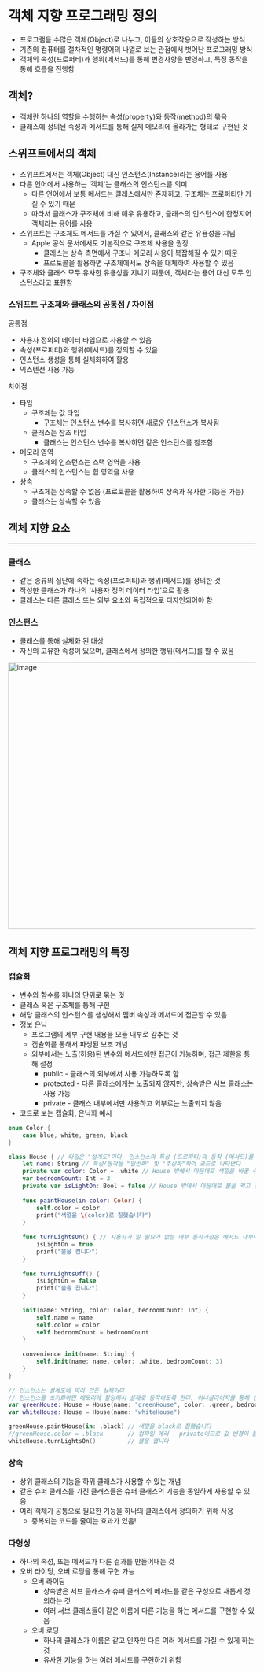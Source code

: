 # 객체 지향 프로그래밍 정의

- 프로그램을 수많은 객체(Object)로 나누고, 이들의 상호작용으로 작성하는 방식
- 기존의 컴퓨터를 절차적인 명령어의 나열로 보는 관점에서 벗어난 프로그래밍 방식
- 객체의 속성(프로퍼티)과 행위(메서드)를 통해 변경사항을 반영하고, 특정 동작을 통해 흐름을 진행함

## 객체?

- 객체란 하나의 역할을 수행하는 속성(property)와 동작(method)의 묶음
- 클래스에 정의된 속성과 메서드를 통해 실제 메모리에 올라가는 형태로 구현된 것

## 스위프트에서의 객체

- 스위프트에서는 객체(Object) 대신 인스턴스(Instance)라는 용어를 사용
- 다른 언어에서 사용하는 ‘객체'는 클래스의 인스턴스를 의미
    - 다른 언어에서 보통 메서드는 클래스에서만 존재하고, 구조체는 프로퍼티만 가질 수 있기 때문
    - 따라서 클래스가 구조체에 비해 매우 유용하고, 클래스의 인스턴스에 한정지어 객체라는 용어를 사용
- 스위프트는 구조체도 메서드를 가질 수 있어서, 클래스와 같은 유용성을 지님
    - Apple 공식 문서에서도 기본적으로 구조체 사용을 권장
        - 클래스는 상속 측면에서 구조나 메모리 사용이 복잡해질 수 있기 때문
        - 프로토콜을 활용하면 구조체에서도 상속을 대체하여 사용할 수 있음
- 구조체와 클래스 모두 유사한 유용성을 지니기 때문에, 객체라는 용어 대신 모두 인스턴스라고 표현함


### 스위프트 구조체와 클래스의 공통점 / 차이점

공통점

- 사용자 정의의 데이터 타입으로 사용할 수 있음
- 속성(프로퍼티)와 행위(메서드)를 정의할 수 있음
- 인스턴스 생성을 통해 실체화하여 활용
- 익스텐션 사용 가능

차이점

- 타입
    - 구조체는 값 타입
        - 구조체는 인스턴스 변수를 복사하면 새로운 인스턴스가 복사됨
    - 클래스는 참조 타입
        - 클래스는 인스턴스 변수를 복사하면 같은 인스턴스를 참조함
- 메모리 영역
    - 구조체의 인스턴스는 스택 영역을 사용
    - 클래스의 인스턴스는 힙 영역을 사용
- 상속
    - 구조체는 상속할 수 없음 (프로토콜을 활용하여 상속과 유사한 기능은 가능)
    - 클래스는 상속할 수 있음


## 객체 지향 요소

---

### 클래스

- 같은 종류의 집단에 속하는 속성(프로퍼티)과 행위(메서드)를 정의한 것
- 작성한 클래스가 하나의 ‘사용자 정의 데이터 타입'으로 활용
- 클래스는 다른 클래스 또는 외부 요소와 독립적으로 디자인되어야 함

### 인스턴스

- 클래스를 통해 실체화 된 대상
- 자신의 고유한 속성이 있으며, 클래스에서 정의한 행위(메서드)를 할 수 있음

<img width="543" alt="image" src="https://user-images.githubusercontent.com/45925685/191750269-64533b83-70dd-4273-9b03-f20e3456ac79.png">


## 객체 지향 프로그래밍의 특징

### 캡슐화

- 변수와 함수를 하나의 단위로 묶는 것
- 클래스 혹은 구조체를 통해 구현
- 해당 클래스의 인스턴스를 생성해서 멤버 속성과 메서드에 접근할 수 있음
- 정보 은닉
    - 프로그램의 세부 구현 내용을 모듈 내부로 감추는 것
    - 캡슐화를 통해서 파생된 보조 개념
    - 외부에서는 노출(허용)된 변수와 메서드에만 접근이 가능하며, 접근 제한을 통해 설정
        - public - 클래스의 외부에서 사용 가능하도록 함
        - protected - 다른 클래스에게는 노출되지 않지만, 상속받은 서브 클래스는 사용 가능
        - private - 클래스 내부에서만 사용하고 외부로는 노출되지 않음
- 코드로 보는 캡슐화, 은닉화 예시

```swift
enum Color {
    case blue, white, green, black
}

class House { // 타입은 "설계도"이다. 인스턴스의 특성 (프로퍼티)과 동작 (메서드)를 표현한다
    let name: String // 특성/동작을 "일반화" 및 "추상화"하여 코드로 나타낸다
    private var color: Color = .white // House 밖에서 마음대로 색깔을 바꿀 수 없도록 (값에 접근하거나 값을 변경할 수 없도록) "은닉화"한다
    var bedroomCount: Int = 3
    private var isLightOn: Bool = false // House 밖에서 마음대로 불을 켜고 끌 수 없도록 "은닉화"한다
    
    func paintHouse(in color: Color) {
        self.color = color
        print("색깔을 \(color)로 칠했습니다")
    }
    
    func turnLightsOn() { // 사용자가 알 필요가 없는 내부 동작과정은 메서드 내부에 "캡슐화"한다
        isLightOn = true
        print("불을 켭니다")
    }
    
    func turnLightsOff() {
        isLightOn = false
        print("불을 끕니다")
    }
    
    init(name: String, color: Color, bedroomCount: Int) {
        self.name = name
        self.color = color
        self.bedroomCount = bedroomCount
    }
    
    convenience init(name: String) {
        self.init(name: name, color: .white, bedroomCount: 3)
    }
}

// 인스턴스는 설계도에 따라 만든 실체이다
// 인스턴스를 초기화하면 메모리에 할당해서 실제로 동작하도록 한다. 이니셜라이저를 통해 인스턴스를 생성하는 동시에 초기화할 수 있다
var greenHouse: House = House(name: "greenHouse", color: .green, bedroomCount: 5) // House.init(...)의 축약 표현
var whiteHouse: House = House(name: "whiteHouse")

greenHouse.paintHouse(in: .black) // 색깔을 black로 칠했습니다
//greenHouse.color = .black       // 컴파일 에러 - private이므로 값 변경이 불가하다 ('color' is inaccessible due to 'private' protection level)
whiteHouse.turnLightsOn()         // 불을 켭니다
```

### 상속

- 상위 클래스의 기능을 하위 클래스가 사용할 수 있는 개념
- 같은 슈퍼 클래스를 가진 클래스들은 슈퍼 클래스의 기능을 동일하게 사용할 수 있음
- 여러 객체가 공통으로 필요한 기능을 하나의 클래스에서 정의하기 위해 사용
    - 중복되는 코드를 줄이는 효과가 있음!

### 다형성

- 하나의 속성, 또는 메서드가 다른 결과를 만들어내는 것
- 오버 라이딩, 오버 로딩을 통해 구현 가능
    - 오버 라이딩
        - 상속받은 서브 클래스가 슈퍼 클래스의 메서드를 같은 구성으로 새롭게 정의하는 것
        - 여러 서브 클래스들이 같은 이름에 다른 기능을 하는 메서드를 구현할 수 있음
    - 오버 로딩
        - 하나의 클래스가 이름은 같고 인자만 다른 여러 메서드를 가질 수 있게 하는 것
        - 유사한 기능을 하는 여러 메서드를 구현하기 위함
